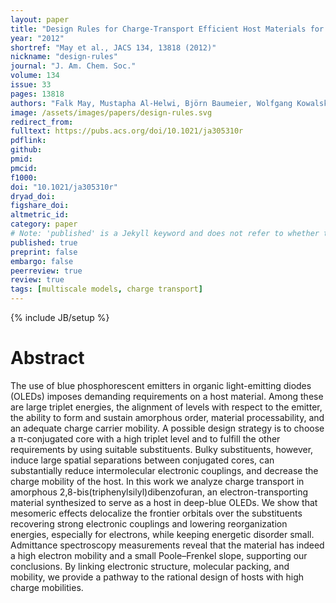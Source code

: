```yaml
---
layout: paper
title: "Design Rules for Charge-Transport Efficient Host Materials for Phosphorescent Organic Light-Emitting Diodes"
year: "2012"
shortref: "May et al., JACS 134, 13818 (2012)"
nickname: "design-rules"
journal: "J. Am. Chem. Soc."
volume: 134
issue: 33
pages: 13818 
authors: "Falk May, Mustapha Al-Helwi, Björn Baumeier, Wolfgang Kowalsky, Evelyn Fuchs, Christian Lennartz, and Denis Andrienko"
image: /assets/images/papers/design-rules.svg
redirect_from: 
fulltext: https://pubs.acs.org/doi/10.1021/ja305310r
pdflink: 
github: 
pmid: 
pmcid: 
f1000: 
doi: "10.1021/ja305310r"
dryad_doi: 
figshare_doi: 
altmetric_id: 
category: paper
# Note: 'published' is a Jekyll keyword and does not refer to whether the paper is published, but rather to whether this Markdown should be part of the rendered site.
published: true
preprint: false
embargo: false	
peerreview: true
review: true
tags: [multiscale models, charge transport]
---
```

{% include JB/setup %}

# Abstract 

The use of blue phosphorescent emitters in organic light-emitting diodes (OLEDs) imposes demanding requirements on a host material. Among these are large triplet energies, the alignment of levels with respect to the emitter, the ability to form and sustain amorphous order, material processability, and an adequate charge carrier mobility. A possible design strategy is to choose a π-conjugated core with a high triplet level and to fulfill the other requirements by using suitable substituents. Bulky substituents, however, induce large spatial separations between conjugated cores, can substantially reduce intermolecular electronic couplings, and decrease the charge mobility of the host. In this work we analyze charge transport in amorphous 2,8-bis(triphenylsilyl)dibenzofuran, an electron-transporting material synthesized to serve as a host in deep-blue OLEDs. We show that mesomeric effects delocalize the frontier orbitals over the substituents recovering strong electronic couplings and lowering reorganization energies, especially for electrons, while keeping energetic disorder small. Admittance spectroscopy measurements reveal that the material has indeed a high electron mobility and a small Poole–Frenkel slope, supporting our conclusions. By linking electronic structure, molecular packing, and mobility, we provide a pathway to the rational design of hosts with high charge mobilities.